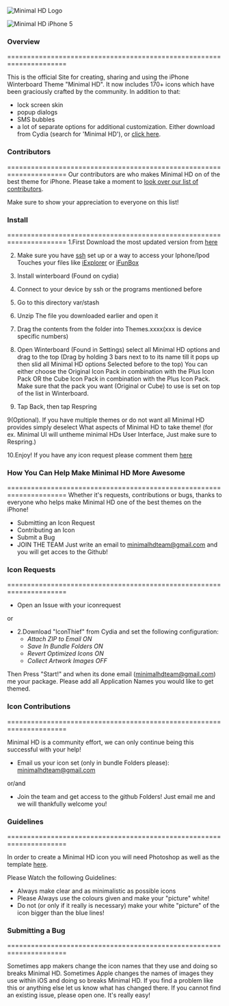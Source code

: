 ![Minimal HD Logo](https://dl.dropbox.com/u/9977846/Minimal%20HD%20Screenshots/Logo.png)

![Minimal HD iPhone 5](https://dl.dropbox.com/u/9977846/Minimal%20HD%20Screenshots/background.jpg)

<script type="text/javascript" src="http://modmyi.com/cstats/index.php?package=com.modmyi.minimalhd&output=text"></script>

### Overview
=====================================================================


This is the official Site for creating, sharing and using the iPhone Winterboard Theme "Minimal HD".
It now includes 170+ icons which have been graciously crafted by the community. In addition to that: 
* lock screen skin
* popup dialogs
* SMS bubbles 
* a lot of separate options for additional customization.
Either download from Cydia (search for 'Minimal HD'), or [click
here](https://github.com/gruhu13/Minimal-HD/tarball/master).


### Contributors
=====================================================================
Our contributors are who makes Minimal HD on of the best theme for iPhone. Please take a moment to [look over our list of contributors](https://github.com/gruhu13/Minimal-HD/contributors).

Make sure to show your appreciation to everyone on this list!

### Install 
=====================================================================
1.First Download the most updated version from [here](https://github.com/gruhu13/Minimal-HD/tarball/master)

2. Make sure you have [ssh](http://cydia.saurik.com/openssh.html) set up or a way to access your Iphone/Ipod Touches your files like [iExplorer](http://www.macroplant.com/iexplorer/index-c.php?utm_expid=15979170-15&utm_referrer=https%3A%2F%2Fwww.google.com%2F) or [iFunBox](http://www.i-funbox.com/)

3. Install winterboard (Found on cydia)

5. Connect to your device by ssh or the programs mentioned before

4. Go to this directory
var/stash

5. Unzip The file you downloaded earlier and open it

6. Drag the contents from the folder into Themes.xxxx(xxx is device specific numbers)

7. Open Winterboard (Found in Settings) select all Minimal HD options and drag to the top (Drag by holding 3 bars next to to its name till it pops up then slid all Minimal HD options Selected before to the top)
   You can either choose the Original Icon Pack in combination with the Plus Icon Pack OR the Cube Icon Pack in combination with the Plus Icon Pack. Make sure that the pack you want (Original or Cube) to use is set on top of the list in Winterboard.
8. Tap Back, then tap Respring

9(Optional). If you have multiple themes or do not want all Minimal HD provides simply deselect What aspects of Minimal HD to take theme! (for ex. Minimal UI will untheme minimal HDs User Interface, Just make sure to Respring.)

10.Enjoy! If you have any icon request please comment them [here](https://github.com/gruhu13/Minimal-HD/issues/1)

### How You Can Help Make Minimal HD More Awesome
=====================================================================
Whether it's requests, contributions or bugs, thanks to everyone who helps make Minimal HD one of the best themes on the iPhone!

  * Submitting an Icon Request
  * Contributing an Icon
  * Submit a Bug
  * JOIN THE TEAM Just write an email to minimalhdteam@gmail.com and you will get acces to the Github!

### Icon Requests
=====================================================================

* Open an Issue with your iconrequest

or


* 2.Download "IconThief" from Cydia and set the following configuration:
  * _Attach ZIP to Email ON_
  * _Save In Bundle Folders ON_
  * _Revert Optimized Icons ON_
  * _Collect Artwork Images OFF_

Then Press "Start!" and when its done email (minimalhdteam@gmail.com) me your package. Please add all Application Names you would like to get themed.

### Icon Contributions
=====================================================================

Minimal HD is a community effort, we can only continue being this successful with your help!
* Email us your icon set (only in bundle Folders please): minimalhdteam@gmail.com

or/and


* Join the team and get access to the github Folders! Just email me and we will thankfully welcome you!


### Guidelines
=====================================================================

In order to create a Minimal HD icon you will need Photoshop as well as the template
[here](https://github.com/gruhu13/Minimal-HD/blob/master/Templates/IconTemplate.psd).

Please Watch the following Guidelines: 
  * Always make clear and as minimalistic as possible icons
  * Please Always use the colours given and make your "picture" white!
  * Do not (or only if it really is necessary) make your white "picture" of the icon bigger than the blue lines!


### Submitting a Bug
=====================================================================

Sometimes app makers change the icon names that they use and doing so breaks Minimal HD. Sometimes Apple changes the names of images they use within iOS and doing so breaks Minimal HD. If you find a problem like this or anything else let us know what has changed there. If you cannot find an existing issue, please open one. It's really easy!
